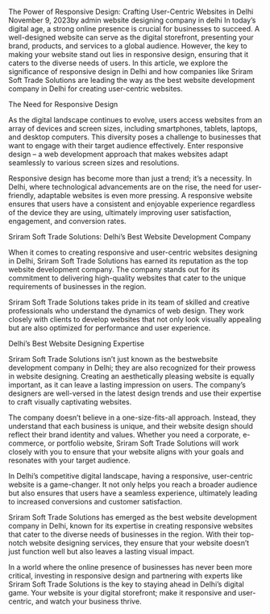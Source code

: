 The Power of Responsive Design: Crafting User-Centric Websites in Delhi
November 9, 2023by admin
website designing company in delhi
In today’s digital age, a strong online presence is crucial for businesses to succeed. A well-designed website can serve as the digital storefront, presenting your brand, products, and services to a global audience. However, the key to making your website stand out lies in responsive design, ensuring that it caters to the diverse needs of users. In this article, we explore the significance of responsive design in Delhi and how companies like Sriram Soft Trade Solutions are leading the way as the best website development company in Delhi for creating user-centric websites.

The Need for Responsive Design

As the digital landscape continues to evolve, users access websites from an array of devices and screen sizes, including smartphones, tablets, laptops, and desktop computers. This diversity poses a challenge to businesses that want to engage with their target audience effectively. Enter responsive design – a web development approach that makes websites adapt seamlessly to various screen sizes and resolutions.

Responsive design has become more than just a trend; it’s a necessity. In Delhi, where technological advancements are on the rise, the need for user-friendly, adaptable websites is even more pressing. A responsive website ensures that users have a consistent and enjoyable experience regardless of the device they are using, ultimately improving user satisfaction, engagement, and conversion rates.

Sriram Soft Trade Solutions: Delhi’s Best Website Development Company

When it comes to creating responsive and user-centric websites designing in Delhi, Sriram Soft Trade Solutions has earned its reputation as the top website development company. The company stands out for its commitment to delivering high-quality websites that cater to the unique requirements of businesses in the region.

Sriram Soft Trade Solutions takes pride in its team of skilled and creative professionals who understand the dynamics of web design. They work closely with clients to develop websites that not only look visually appealing but are also optimized for performance and user experience.

Delhi’s Best Website Designing Expertise

Sriram Soft Trade Solutions isn’t just known as the bestwebsite development company in Delhi; they are also recognized for their prowess in website designing. Creating an aesthetically pleasing website is equally important, as it can leave a lasting impression on users. The company’s designers are well-versed in the latest design trends and use their expertise to craft visually captivating websites.

The company doesn’t believe in a one-size-fits-all approach. Instead, they understand that each business is unique, and their website design should reflect their brand identity and values. Whether you need a corporate, e-commerce, or portfolio website, Sriram Soft Trade Solutions will work closely with you to ensure that your website aligns with your goals and resonates with your target audience.

In Delhi’s competitive digital landscape, having a responsive, user-centric website is a game-changer. It not only helps you reach a broader audience but also ensures that users have a seamless experience, ultimately leading to increased conversions and customer satisfaction.

Sriram Soft Trade Solutions has emerged as the best website development company in Delhi, known for its expertise in creating responsive websites that cater to the diverse needs of businesses in the region. With their top-notch website designing services, they ensure that your website doesn’t just function well but also leaves a lasting visual impact.

In a world where the online presence of businesses has never been more critical, investing in responsive design and partnering with experts like Sriram Soft Trade Solutions is the key to staying ahead in Delhi’s digital game. Your website is your digital storefront; make it responsive and user-centric, and watch your business thrive.
